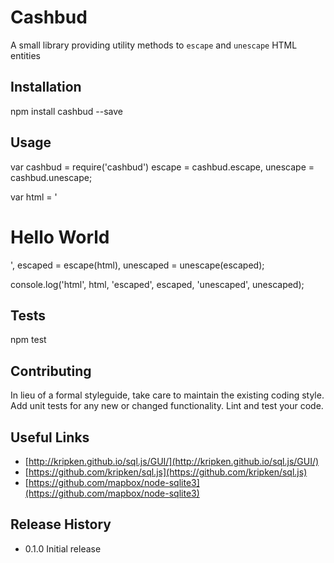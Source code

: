Cashbud
=========

A small library providing utility methods to `escape` and `unescape` HTML entities

## Installation

  npm install cashbud --save

## Usage

  var cashbud = require('cashbud')
      escape = cashbud.escape,
      unescape = cashbud.unescape;

  var html = '<h1>Hello World</h1>',
      escaped = escape(html),
      unescaped = unescape(escaped);

  console.log('html', html, 'escaped', escaped, 'unescaped', unescaped);

## Tests

  npm test

## Contributing

In lieu of a formal styleguide, take care to maintain the existing coding style.
Add unit tests for any new or changed functionality. Lint and test your code.

## Useful Links
* [http://kripken.github.io/sql.js/GUI/](http://kripken.github.io/sql.js/GUI/)
* [https://github.com/kripken/sql.js](https://github.com/kripken/sql.js)
* [https://github.com/mapbox/node-sqlite3](https://github.com/mapbox/node-sqlite3)

## Release History

* 0.1.0 Initial release